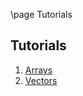\page Tutorials

## Tutorials

1. [Arrays](tutorial_01_arrays.html)
2. [Vectors](tutorial_02_vectors.html)

